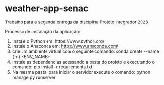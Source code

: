 # weather-app-senac
Trabalho para a segunda entrega da disciplina Projeto Integrador 2023

Processo de instalação da aplicação:

1. Instale o Python em: https://www.python.org/
2. instale o Anaconda em: https://www.anaconda.com/
3. crie um ambiente virtual com o seguinte comando: conda create --name (-n) <ENV_NAME>
4. instale as dependencias acessando a pasta do projeto e executando o comando: pip install -r requirements.txt
5. Na mesma pasta, para iniciar o servidor execute o comando: python manage.py runserver

